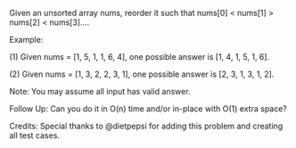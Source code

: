 Given an unsorted array nums, reorder it such that nums[0] < nums[1] > nums[2] < nums[3]....

Example:

(1) Given nums = [1, 5, 1, 1, 6, 4], one possible answer is [1, 4, 1, 5, 1, 6].

(2) Given nums = [1, 3, 2, 2, 3, 1], one possible answer is [2, 3, 1, 3, 1, 2].

Note:
You may assume all input has valid answer.

Follow Up:
Can you do it in O(n) time and/or in-place with O(1) extra space?

Credits:
Special thanks to @dietpepsi for adding this problem and creating all test cases.
